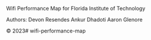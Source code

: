 Wifi Performance Map for Florida Institute of Technology

Authors:
Devon Resendes
Ankur Dhadoti
Aaron Glenore

© 2023# wifi-performance-map
